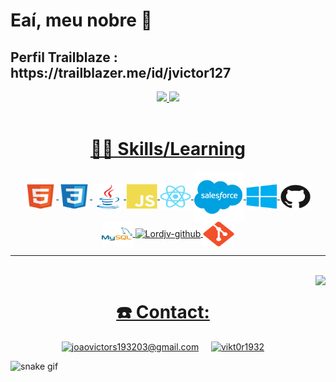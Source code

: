 <h1>Eaí, meu nobre 👋</h1>
<h2>Perfil Trailblaze : https://trailblazer.me/id/jvictor127</h2>

<div align="center">
  <a href="https://github.com/L0rdSaiyan">
   
  <img height="180em" src="https://github-readme-stats.vercel.app/api?username=L0rdSaiyan&show_icons=true&theme=radical&include_all_commits=true&count_private=true"/>
  <img height="180em" src="https://github-readme-stats.vercel.app/api/top-langs/?username=L0rdSaiyan&layout=compact&langs_count=7&theme=radical"/>
    </div>
    
  <br>
  
  <h1 align="center">👨‍💻 Skills/Learning</h1>

    
<p align="center">
    
  <img align="center" alt="Lordjv-HTML" title="HTML 5" height="40" width="50" src="https://raw.githubusercontent.com/devicons/devicon/master/icons/html5/html5-original.svg">
  <img align="center" alt="Lordjv-CSS" title="CSS 3" height="40" width="50" src="https://raw.githubusercontent.com/devicons/devicon/master/icons/css3/css3-original.svg">
  <img align="center" alt="Lordjv-java" title="Java" height="40" width="50" src="https://raw.githubusercontent.com/devicons/devicon/master/icons/java/java-original.svg">
  <img align="center" alt="Lordjv-Js" title="JavaScript" height="40" width="50" src="https://raw.githubusercontent.com/devicons/devicon/master/icons/javascript/javascript-plain.svg">
    
  <img align="center" alt="Lordjv-React" title="React JS" height="40" width="50" src="https://github.com/devicons/devicon/blob/master/icons/react/react-original.svg">
    <img align="center" alt="Lordjv-Salesforce" title="Salesforce" height="80" width="80" src="https://raw.githubusercontent.com/devicons/devicon/master/icons/salesforce/salesforce-original.svg">
    <img align="center" alt="Lordjv-windows10" title="Windows 10" height="40" width="50" src="https://raw.githubusercontent.com/devicons/devicon/master/icons/windows8/windows8-original.svg">  
  <img align="center" alt="Lordjv-github" title="Github" height="40" width="50" src="https://raw.githubusercontent.com/devicons/devicon/master/icons/github/github-original.svg">
   <img align="center" alt="Lordjv-github" title="MySQL" height="40" width="50" src="https://raw.githubusercontent.com/devicons/devicon/master/icons/mysql/mysql-original-wordmark.svg">
       <img align="center" alt="Lordjv-github" title="JSON" height="40" width="80" src="https://assets-global.website-files.com/5aa7081220a301f2a3644f3b/5f493b167e5dc864a0265b30_json-logo.png">

  <img align="center" alt="LordJs-git" title="Git" height="40" width="50" src="https://github.com/devicons/devicon/blob/master/icons/git/git-original.svg">
</p>

 
       
 
  <hr>

  <br>
    <img align="right" height="150" style="border-radius: 150" src="https://cdn.discordapp.com/attachments/785669534383079454/785669819759984710/giphy_2.gif">

  <div> 
  
 
</div>

<h1 align="center">☎️ Contact:</h1>
<p align="center">
    <a href=""><img src="https://img.shields.io/badge/Email-D14836?&style=for-the-badge&logo=gmail&logoColor=white" title="joaovictors193203@gmail.com"></a>
    &nbsp;&nbsp;&nbsp;
    <a href=""><img src="https://img.shields.io/badge/Discord-7289DA?style=for-the-badge&logo=discord&logoColor=white" title="vikt0r1932" ></a>
</p>


![snake gif](https://github.com/L0rdSaiyan/L0rdSaiyan/blob/output/github-contribution-grid-snake.svg)


